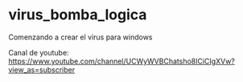 # virus_bomba_logica

Comenzando a crear el virus para windows

Canal de youtube: 
https://www.youtube.com/channel/UCWyWVBChatsho8ICiCIgXVw?view_as=subscriber